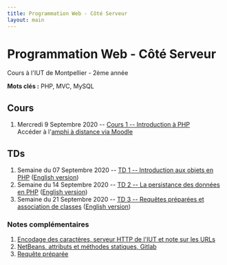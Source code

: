 ```yaml
---
title: Programmation Web - Côté Serveur
layout: main
---
```


# Programmation Web - Côté Serveur
Cours à l'IUT de Montpellier - 2ème année

**Mots clés :** PHP, MVC, MySQL

## Cours

1. Mercredi 9 Septembre 2020 -- [Cours 1 -- Introduction à PHP](classes/class1.html)  
   Accéder à l'[amphi à distance via Moodle](https://moodle.umontpellier.fr/mod/bigbluebuttonbn/view.php?id=291203)
   <!-- et à son enregistrement -->

## TDs

1. Semaine du 07 Septembre 2020 -- [TD 1 -- Introduction aux objets en PHP](tutorials/tutorial1.html) ([English version](tutorials/tutorial1-en.html))
1. Semaine du 14 Septembre 2020 -- [TD 2 -- La persistance des données en PHP](tutorials/tutorial2.html) ([English version](tutorials/tutorial2-en.html))
1. Semaine du 21 Septembre 2020 -- [TD 3 -- Requêtes préparées et association de classes](tutorials/tutorial3.html) ([English version](tutorials/tutorial3-en.html))
<!-- 1. Semaine du 28 Septembre 2020 --  [TD 4 -- Architecture MVC simple](tutorials/tutorial4.html) ([English version](tutorials/tutorial4-en.html)) -->
<!-- 1. Semaine du 05 Octobre 2020 -- [TD 5 -- Architecture MVC avancée 1/2](tutorials/tutorial5.html) ([English version](tutorials/tutorial5-en.html)) -->
<!-- 1. Semaine du 12 Octobre 2020 --  [TD 6 -- Architecture MVC avancée 2/2](tutorials/tutorial6.html) ([English version](tutorials/tutorial6-en.html)) -->
<!-- 1. Semaine du 19 Octobre 2020 --  [Début projet](projet.html) -->
<!-- 1. Semaine du 02 Novembre 2020 -- [Projet](projet.html) -->
<!-- 1. Semaines du 09 Novembre 2020 -- -->
<!--    [TD 7 -- Cookies & Sessions](tutorials/tutorial7.html) ([English version](tutorials/tutorial7-en.html)) puis projet -->
<!-- 1. Semaine du 16 Novembre 2020 -- -->
<!--    [TD 8 -- Authentification & Validation par email](tutorials/tutorial8.html) ([English version](tutorials/tutorial8-en.html)) -->
<!--    puis projet -->
<!-- 1. Semaine du 23 Novembre 2020 -- 3h projet -->
<!-- 1. Semaine du 30 Novembre 2020 -- 3h projet -->
<!-- 1. Semaine du 07 Décembre 2020 -- 3h projet -->
<!-- 1. Semaine du 14 Décembre 2020 -- soutenances du projet et examen-->

### Notes complémentaires

1. [Encodage des caractères, serveur HTTP de l'IUT et note sur les URLs]({{site.baseurl}}/assets/tut1-complement.html)
2. [NetBeans, attributs et méthodes statiques, Gitlab]({{site.baseurl}}/assets/tut2-complement.html)
3. [Requête préparée]({{site.baseurl}}/assets/tut3-complement.html)
<!-- 4. [Upload de fichiers]({{site.baseurl}}/assets/tut4-complement.html) -->
<!-- 5. [Cookies & sessions]({{site.baseurl}}/assets/tut7-complement.html) -->


<!-- ## Instructions du projet -->

<!-- [Instructions du projet](projet.html) -->


<!-- ## Chat -->

<!-- Le chat -->
<!-- [gitter.im/romainlebreton/ProgWeb-CoteServeur ![Join the chat at https://gitter.im/romainlebreton/ProgWeb-CoteServeur](https://badges.gitter.im/romainlebreton/ProgWeb-CoteServeur.svg)](https://gitter.im/romainlebreton/ProgWeb-CoteServeur) -->
<!-- vous permet de discuter au sujet de ce cours à tout moment (nécessite un compte GitHub ou Twitter). -->
